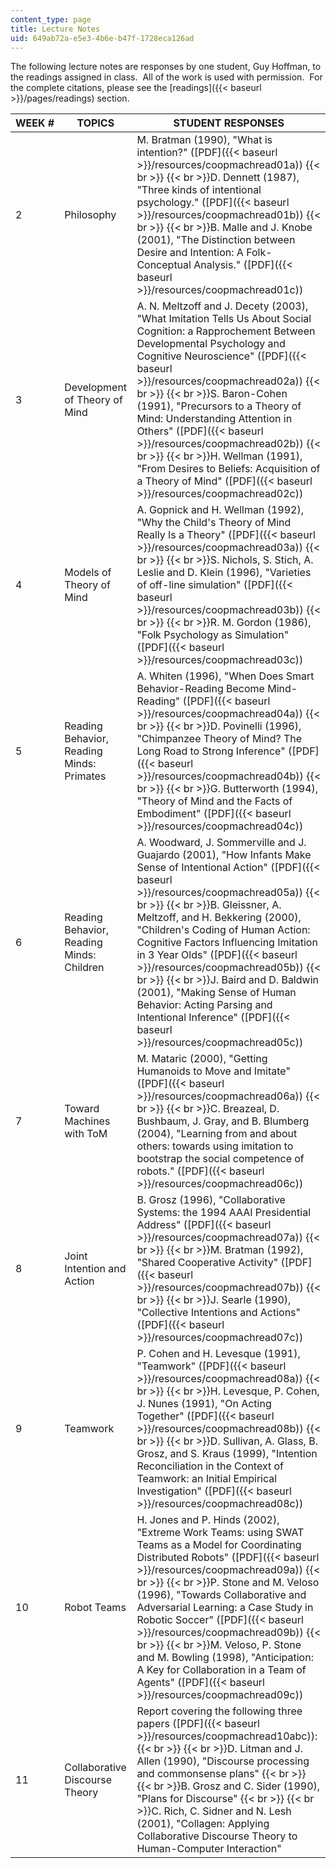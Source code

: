 ```yaml
---
content_type: page
title: Lecture Notes
uid: 649ab72a-e5e3-4b6e-b47f-1728eca126ad
---
```


The following lecture notes are responses by one student, Guy Hoffman, to the readings assigned in class.  All of the work is used with permission.  For the complete citations, please see the [readings]({{< baseurl >}}/pages/readings) section.

| WEEK # | TOPICS | STUDENT RESPONSES |
| --- | --- | --- |
| 2 | Philosophy | M. Bratman (1990), "What is intention?" ([PDF]({{< baseurl >}}/resources/coopmachread01a))  {{< br >}}  {{< br >}}D. Dennett (1987), "Three kinds of intentional psychology." ([PDF]({{< baseurl >}}/resources/coopmachread01b))  {{< br >}}  {{< br >}}B. Malle and J. Knobe (2001), "The Distinction between Desire and Intention: A Folk-Conceptual Analysis." ([PDF]({{< baseurl >}}/resources/coopmachread01c)) |
| 3 | Development of Theory of Mind | A. N. Meltzoff and J. Decety (2003), "What Imitation Tells Us About Social Cognition: a Rapprochement Between Developmental Psychology and Cognitive Neuroscience" ([PDF]({{< baseurl >}}/resources/coopmachread02a))  {{< br >}}  {{< br >}}S. Baron-Cohen (1991), "Precursors to a Theory of Mind: Understanding Attention in Others" ([PDF]({{< baseurl >}}/resources/coopmachread02b))  {{< br >}}  {{< br >}}H. Wellman (1991), "From Desires to Beliefs: Acquisition of a Theory of Mind" ([PDF]({{< baseurl >}}/resources/coopmachread02c)) |
| 4 | Models of Theory of Mind | A. Gopnick and H. Wellman (1992), "Why the Child's Theory of Mind Really Is a Theory" ([PDF]({{< baseurl >}}/resources/coopmachread03a))  {{< br >}}  {{< br >}}S. Nichols, S. Stich, A. Leslie and D. Klein (1996), "Varieties of off-line simulation" ([PDF]({{< baseurl >}}/resources/coopmachread03b))  {{< br >}}  {{< br >}}R. M. Gordon (1986), "Folk Psychology as Simulation" ([PDF]({{< baseurl >}}/resources/coopmachread03c)) |
| 5 | Reading Behavior, Reading Minds: Primates | A. Whiten (1996), "When Does Smart Behavior-Reading Become Mind-Reading" ([PDF]({{< baseurl >}}/resources/coopmachread04a))  {{< br >}}  {{< br >}}D. Povinelli (1996), "Chimpanzee Theory of Mind? The Long Road to Strong Inference" ([PDF]({{< baseurl >}}/resources/coopmachread04b))  {{< br >}}  {{< br >}}G. Butterworth (1994), "Theory of Mind and the Facts of Embodiment" ([PDF]({{< baseurl >}}/resources/coopmachread04c)) |
| 6 | Reading Behavior, Reading Minds: Children | A. Woodward, J. Sommerville and J. Guajardo (2001), "How Infants Make Sense of Intentional Action" ([PDF]({{< baseurl >}}/resources/coopmachread05a))  {{< br >}}  {{< br >}}B. Gleissner, A. Meltzoff, and H. Bekkering (2000), "Children's Coding of Human Action: Cognitive Factors Influencing Imitation in 3 Year Olds" ([PDF]({{< baseurl >}}/resources/coopmachread05b))  {{< br >}}  {{< br >}}J. Baird and D. Baldwin (2001), "Making Sense of Human Behavior: Acting Parsing and Intentional Inference" ([PDF]({{< baseurl >}}/resources/coopmachread05c)) |
| 7 | Toward Machines with ToM | M. Mataric (2000), "Getting Humanoids to Move and Imitate" ([PDF]({{< baseurl >}}/resources/coopmachread06a))  {{< br >}}  {{< br >}}C. Breazeal, D. Bushbaum, J. Gray, and B. Blumberg (2004), "Learning from and about others: towards using imitation to bootstrap the social competence of robots." ([PDF]({{< baseurl >}}/resources/coopmachread06c)) |
| 8 | Joint Intention and Action | B. Grosz (1996), "Collaborative Systems: the 1994 AAAI Presidential Address" ([PDF]({{< baseurl >}}/resources/coopmachread07a))  {{< br >}}  {{< br >}}M. Bratman (1992), "Shared Cooperative Activity" ([PDF]({{< baseurl >}}/resources/coopmachread07b))  {{< br >}}  {{< br >}}J. Searle (1990), "Collective Intentions and Actions" ([PDF]({{< baseurl >}}/resources/coopmachread07c)) |
| 9 | Teamwork | P. Cohen and H. Levesque (1991), "Teamwork" ([PDF]({{< baseurl >}}/resources/coopmachread08a))  {{< br >}}  {{< br >}}H. Levesque, P. Cohen, J. Nunes (1991), "On Acting Together" ([PDF]({{< baseurl >}}/resources/coopmachread08b))  {{< br >}}  {{< br >}}D. Sullivan, A. Glass, B. Grosz, and S. Kraus (1999), "Intention Reconciliation in the Context of Teamwork: an Initial Empirical Investigation" ([PDF]({{< baseurl >}}/resources/coopmachread08c)) |
| 10 | Robot Teams | H. Jones and P. Hinds (2002), "Extreme Work Teams: using SWAT Teams as a Model for Coordinating Distributed Robots" ([PDF]({{< baseurl >}}/resources/coopmachread09a))  {{< br >}}  {{< br >}}P. Stone and M. Veloso (1996), "Towards Collaborative and Adversarial Learning: a Case Study in Robotic Soccer" ([PDF]({{< baseurl >}}/resources/coopmachread09b))  {{< br >}}  {{< br >}}M. Veloso, P. Stone and M. Bowling (1998), "Anticipation: A Key for Collaboration in a Team of Agents" ([PDF]({{< baseurl >}}/resources/coopmachread09c)) |
| 11 | Collaborative Discourse Theory | Report covering the following three papers ([PDF]({{< baseurl >}}/resources/coopmachread10abc)):  {{< br >}}  {{< br >}}D. Litman and J. Allen (1990), "Discourse processing and commonsense plans"  {{< br >}}  {{< br >}}B. Grosz and C. Sider (1990), "Plans for Discourse"  {{< br >}}  {{< br >}}C. Rich, C. Sidner and N. Lesh (2001), "Collagen: Applying Collaborative Discourse Theory to Human-Computer Interaction"